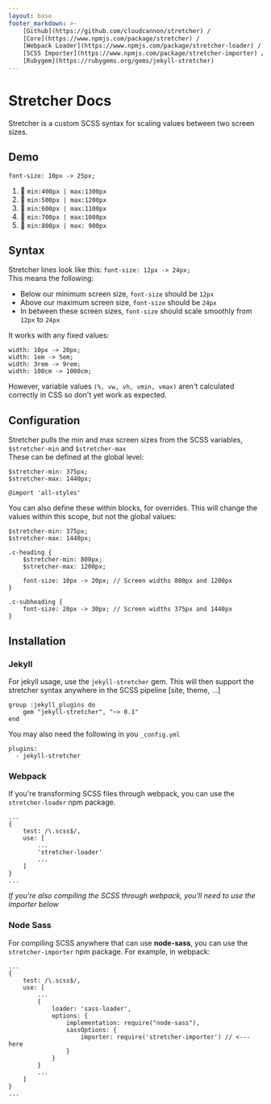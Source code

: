 ```yaml
---
layout: base
footer_markdown: >-
    [Github](https://github.com/cloudcannon/stretcher) /
    [Core](https://www.npmjs.com/package/stretcher) /
    [Webpack Loader](https://www.npmjs.com/package/stretcher-loader) /
    [SCSS Importer](https://www.npmjs.com/package/stretcher-importer) /
    [Rubygem](https://rubygems.org/gems/jekyll-stretcher)
---
```


# Stretcher Docs
Stretcher is a custom SCSS syntax for scaling values between two screen sizes.

## Demo
`font-size: 10px -> 25px;`
1. 🕺 `min:400px | max:1300px`
2. 🕺 `min:500px | max:1200px`
3. 🕺 `min:600px | max:1100px`
4. 🕺 `min:700px | max:1000px`
5. 🕺 `min:800px | max: 900px`

## Syntax
Stretcher lines look like this: `font-size: 12px -> 24px;`  
This means the following: 
- Below our minimum screen size, `font-size` should be `12px`
- Above our maximum screen size, `font-size` should be `24px`
- In between these screen sizes, `font-size` should scale smoothly from `12px` to `24px`

It works with any fixed values:
```
width: 10px -> 20px;
width: 1em -> 5em;
width: 3rem -> 9rem;
width: 100cm -> 1000cm;
```

However, variable values `(%, vw, vh, vmin, vmax)` aren't calculated correctly in CSS so don't yet work as expected.

## Configuration
Stretcher pulls the min and max screen sizes from the SCSS variables, `$stretcher-min` and `$stretcher-max`  
These can be defined at the global level:  
```
$stretcher-min: 375px;
$stretcher-max: 1440px;

@import 'all-styles'
```

You can also define these within blocks, for overrides. This will change the values within this scope, but not the global values:
```
$stretcher-min: 375px;
$stretcher-max: 1440px;

.c-heading {
    $stretcher-min: 800px;
    $stretcher-max: 1200px;

    font-size: 10px -> 20px; // Screen widths 800px and 1200px
}

.c-subheading {
    font-size: 20px -> 30px; // Screen widths 375px and 1440px
}
```


## Installation

### Jekyll
For jekyll usage, use the `jekyll-stretcher` gem. This will then support the stretcher syntax anywhere in the SCSS pipeline [site, theme, ...]
```
group :jekyll_plugins do
    gem "jekyll-stretcher", "~> 0.1"
end
```
You may also need the following in you `_config.yml`
```
plugins:
  - jekyll-stretcher
```


### Webpack
If you're transforming SCSS files through webpack, you can use the `stretcher-loader` npm package.
```
...
{
    test: /\.scss$/,
    use: [
        ...
        'stretcher-loader'
        ...
    ]
}
...
```
*If you're also compiling the SCSS through webpack, you'll need to use the importer below*

### Node Sass
For compiling SCSS anywhere that can use **node-sass**, you can use the `stretcher-importer` npm package. For example, in webpack:
```
...
{
    test: /\.scss$/,
    use: [
        ...
        {
            loader: 'sass-loader',
            options: {
                implementation: require("node-sass"),
                sassOptions: {
                    importer: require('stretcher-importer') // <--- here
                }
            }
        }
        ...
    ]
}
...
```


